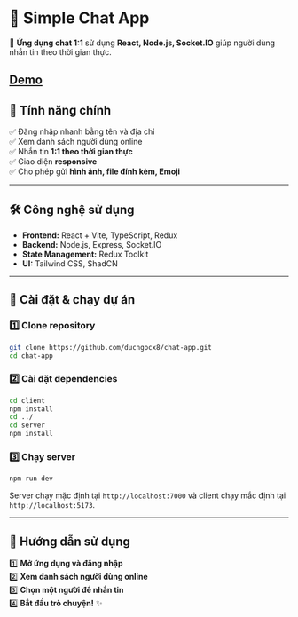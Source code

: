 # 💬 Simple Chat App

🚀 **Ứng dụng chat 1:1** sử dụng **React, Node.js, Socket.IO** giúp người dùng nhắn tin theo thời gian thực.
 
[Demo](https://chat.kiemthecaofree.com)
---

## 📌 **Tính năng chính**
✅ Đăng nhập nhanh bằng tên và địa chỉ  
✅ Xem danh sách người dùng online  
✅ Nhắn tin **1:1 theo thời gian thực**  
✅ Giao diện **responsive**  
✅ Cho phép gửi **hình ảnh, file đính kèm, Emoji** 

---

## 🛠 **Công nghệ sử dụng**
- **Frontend:** React + Vite, TypeScript, Redux  
- **Backend:** Node.js, Express, Socket.IO  
- **State Management:** Redux Toolkit  
- **UI:** Tailwind CSS, ShadCN  

---

## 🚀 **Cài đặt & chạy dự án**
### 1️⃣ **Clone repository**
```bash
git clone https://github.com/ducngocx8/chat-app.git
cd chat-app
```

### 2️⃣ **Cài đặt dependencies**
```bash
cd client
npm install
cd ../
cd server
npm install
```

### 3️⃣ **Chạy server**
```bash
npm run dev
```
Server chạy mặc định tại `http://localhost:7000` và client chạy mắc định tại `http://localhost:5173`.

---

## 🎯 **Hướng dẫn sử dụng**
1️⃣ **Mở ứng dụng và đăng nhập**  
2️⃣ **Xem danh sách người dùng online**  
3️⃣ **Chọn một người để nhắn tin**  
4️⃣ **Bắt đầu trò chuyện!** ✨  


